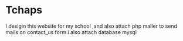 # Tchaps
I desigin this website for my school ,and also attach php mailer to send mails on contact_us form.i also attach database mysql 
